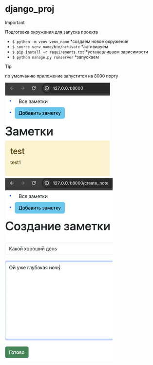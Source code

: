 # django_proj

> [!IMPORTANT]
> Подготовка окружения для запуска проекта
- `$ python -m venv venv_name`  *создаем новое окружение
- `$ source venv_name/bin/activate` *активируем
- `$ pip install -r requirements.txt` *устанавливаем зависимости
- `$ python manage.py runserver` *запускаем

> [!TIP]
> по умолчанию приложение запустится на 8000 порту 


![alt text](docs/image.png)
![alt text](docs/image-1.png)
